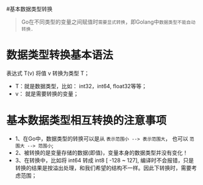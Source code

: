 #基本数据类型转换

> Go在不同类型的变量之间赋值时`需要显式转换`，即Golang中`数据类型不能自动转换.`

# 数据类型转换基本语法

表达式 T(v) 将值 v 转换为类型 T；
* T：就是数据类型，比如： int32，int64, float32等等；
* v： 就是需要转换的变量；

# 基本数据类型相互转换的注意事项
* 1、在Go中，数据类型的转换可以是从 `表示范围小 --> 表示范围大`， 也可以 `范围大 --> 范围小`;
* 2、被转换的是变量存储的数据(即值)，变量本身的数据类型并没有变化！
* 3、在转换中，比如将 int64 转成 int8 [ -128 ~ 127], 编译时不会报错，只是转换的结果是按溢出处理，和我们希望的结构不一样。因此下转换时，需要考虑范围；

